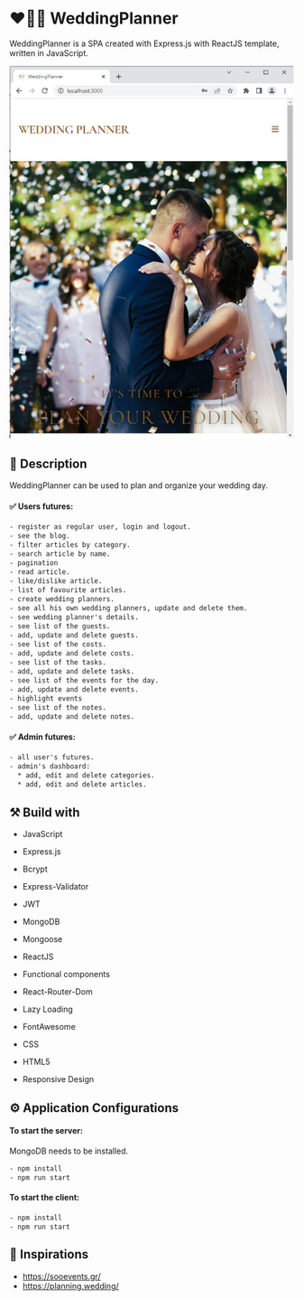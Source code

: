 # :hearts::ring::clinking_glasses: WeddingPlanner
WeddingPlanner is a SPA created with Express.js with ReactJS template, written in JavaScript.

![Starting picture](./doc/weddingplanner.jpg)

## :memo: Description
WeddingPlanner can be used to plan and organize your wedding day.

#### :white_check_mark: Users futures: 

    - register as regular user, login and logout. 
    - see the blog.
    - filter articles by category.
    - search article by name.
    - pagination
    - read article.
    - like/dislike article.
    - list of favourite articles.
    - create wedding planners.
    - see all his own wedding planners, update and delete them.
    - see wedding planner's details.
    - see list of the guests.
    - add, update and delete guests.
    - see list of the costs.
    - add, update and delete costs.
    - see list of the tasks.
    - add, update and delete tasks.
    - see list of the events for the day.
    - add, update and delete events.
    - highlight events
    - see list of the notes.
    - add, update and delete notes.
      
#### :white_check_mark: Admin futures: 

    - all user's futures.
    - admin's dashboard:  
      * add, edit and delete categories.
      * add, edit and delete articles.

## :hammer_and_pick: Build with

 - JavaScript

 - Express.js
 
 - Bcrypt
 
 - Express-Validator
 
 - JWT

 - MongoDB 

 - Mongoose 
 
 - ReactJS

 - Functional components
 
 - React-Router-Dom
 
 - Lazy Loading
 
 - FontAwesome

 - CSS

 - HTML5
 
 - Responsive Design

## :gear: Application Configurations
 #### To start the server: 
 
MongoDB needs to be installed.

    - npm install
    - npm run start
    
 #### To start the client: 
 
    - npm install
    - npm run start

## :star2: Inspirations

- https://sooevents.gr/
- https://planning.wedding/
